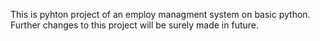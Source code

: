 This is pyhton project of an employ managment system on basic python.
Further changes to this project will be surely made in future.

